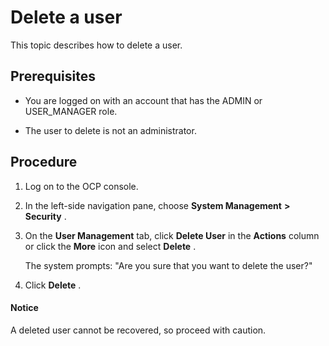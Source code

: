 Delete a user 
==================================

This topic describes how to delete a user. 

**Prerequisites** 
--------------------------------------

* You are logged on with an account that has the ADMIN or USER_MANAGER role.

  

* The user to delete is not an administrator.

  




Procedure 
------------------------------

1. Log on to the OCP console.

   

2. In the left-side navigation pane, choose **System Management** **\>** **Security** .

   

3. On the **User Management** tab, click **Delete User** in the **Actions** column or click the **More** icon and select **Delete** . 

   The system prompts: "Are you sure that you want to delete the user?"
   

4. Click **Delete** .

  <main id="notice" type='notice'>
    <h4>Notice</h4>
    <p>A deleted user cannot be recovered, so proceed with caution.</p>
  </main>
   



